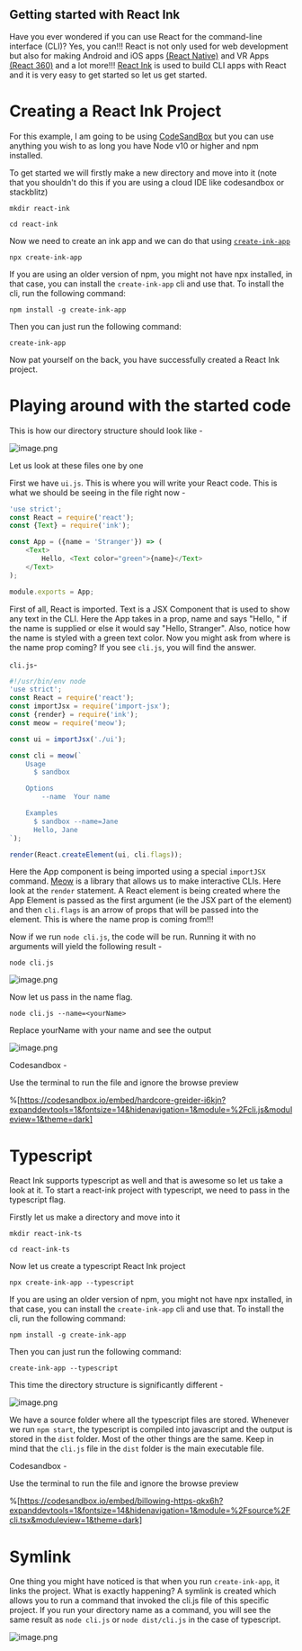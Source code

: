 ## Getting started with React Ink

Have you ever wondered if you can use React for the command-line interface (CLI)? Yes, you can!!! React is not only used for web development but also for making Android and iOS apps [(React Native)](https://reactnative.dev/) and VR Apps [(React 360)](https://github.com/facebookarchive/react-360#readme) and a lot more!!! [React Ink](https://github.com/vadimdemedes/ink) is used to build CLI apps with React and it is very easy to get started so let us get started.

# Creating a React Ink Project 

For this example, I am going to be using [CodeSandBox](https://codesandbox.io/) but you can use anything you wish to as long you have Node v10 or higher and npm installed.

To get started we will firstly make a new directory and move into it (note that you shouldn't do this if you are using a cloud IDE like codesandbox or stackblitz)
```
mkdir react-ink
```

```
cd react-ink
```

Now we need to create an ink app and we can do that using [`create-ink-app`](https://github.com/vadimdemedes/create-ink-app)
```
npx create-ink-app
```

If you are using an older version of npm, you might not have npx installed, in that case, you can install the `create-ink-app` cli and use that.
To install the cli, run the following command:
```
npm install -g create-ink-app
```

Then you can just run the following command:
```
create-ink-app
```

Now pat yourself on the back, you have successfully created a React Ink project. 

# Playing around with the started code

This is how our directory structure should look like - 

![image.png](https://cdn.hashnode.com/res/hashnode/image/upload/v1631959617867/3aTrdqVMQ.png)

Let us look at these files one by one

First we have `ui.js`. This is where you will write your React code. This is what we should be seeing in the file right now - 
```js
'use strict';
const React = require('react');
const {Text} = require('ink');

const App = ({name = 'Stranger'}) => (
	<Text>
		Hello, <Text color="green">{name}</Text>
	</Text>
);

module.exports = App;
```
First of all, React is imported. Text is a JSX Component that is used to show any text in the CLI. Here the App takes in a prop, name and says "Hello, <name>" if the name is supplied or else it would say "Hello, Stranger". Also, notice how the name is styled with a green text color. Now you might ask from where is the name prop coming? If you see `cli.js`, you will find the answer.

`cli.js`-

```js
#!/usr/bin/env node
'use strict';
const React = require('react');
const importJsx = require('import-jsx');
const {render} = require('ink');
const meow = require('meow');

const ui = importJsx('./ui');

const cli = meow(`
	Usage
	  $ sandbox

	Options
		--name  Your name

	Examples
	  $ sandbox --name=Jane
	  Hello, Jane
`);

render(React.createElement(ui, cli.flags));
```

Here the App component is being imported using a special `importJSX` command. [Meow](https://www.npmjs.com/package/meow) is a library that allows us to make interactive CLIs. Here look at the `render` statement. A React element is being created where the App Element is passed as the first argument (ie the JSX part of the element) and then `cli.flags` is an arrow of props that will be passed into the element. This is where the name prop is coming from!!!

Now if we run `node cli.js`, the code will be run. Running it with no arguments will yield the following result - 

```
node cli.js
```

![image.png](https://cdn.hashnode.com/res/hashnode/image/upload/v1631960251325/adxkMN0J6.png)

Now let us pass in the name flag.

```
node cli.js --name=<yourName>
```
Replace yourName with your name and see the output


![image.png](https://cdn.hashnode.com/res/hashnode/image/upload/v1631960380982/DNUy3vYvU.png)

Codesandbox - 

Use the terminal to run the file and ignore the browse preview

%[https://codesandbox.io/embed/hardcore-greider-i6kjn?expanddevtools=1&fontsize=14&hidenavigation=1&module=%2Fcli.js&moduleview=1&theme=dark]


# Typescript
React Ink supports typescript as well and that is awesome so let us take a look at it. To start a react-ink project with typescript, we need to pass in the typescript flag.

Firstly let us make a directory and move into it

```
mkdir react-ink-ts
```

```
cd react-ink-ts
```

Now let us create a typescript React Ink project

```
npx create-ink-app --typescript
```

If you are using an older version of npm, you might not have npx installed, in that case, you can install the `create-ink-app` cli and use that.
To install the cli, run the following command:
```
npm install -g create-ink-app
```

Then you can just run the following command:
```
create-ink-app --typescript
```

This time the directory structure is significantly different - 

![image.png](https://cdn.hashnode.com/res/hashnode/image/upload/v1631961299423/nMcCOkwz0.png)

We have a source folder where all the typescript files are stored. Whenever we run `npm start`, the typescript is compiled into javascript and the output is stored in the `dist` folder. Most of the other things are the same. Keep in mind that the `cli.js` file in the `dist` folder is the main executable file.

Codesandbox - 

Use the terminal to run the file and ignore the browse preview

%[https://codesandbox.io/embed/billowing-https-qkx6h?expanddevtools=1&fontsize=14&hidenavigation=1&module=%2Fsource%2Fcli.tsx&moduleview=1&theme=dark]

# Symlink
One thing you might have noticed is that when you run `create-ink-app`, it links the project. What is exactly happening? A symlink is created which allows you to run a command that invoked the cli.js file of this specific project. If you run your directory name as a command, you will see the same result as `node cli.js` or `node dist/cli.js` in the case of typescript.


![image.png](https://cdn.hashnode.com/res/hashnode/image/upload/v1631962074043/jUNFZANdV.png)